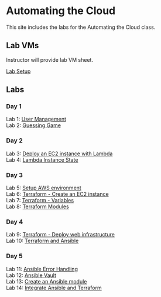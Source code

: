 # Automating the Cloud

This site includes the labs for the Automating the Cloud class.


## Lab VMs  
[//]: # (https://docs.google.com/spreadsheets/d/1psMAAPxgHq9wpZVftao9UT8MIWR1xljq-WB8aOiVBRI/edit?usp=sharing)
Instructor will provide lab VM sheet.

[Lab Setup](labs/setup/)  

## Labs
### Day 1
Lab 1: [User Management](labs/user-scripts)    
Lab 2: [Guessing Game](labs/guessing_game)  

### Day 2   
Lab 3: [Deploy an EC2 instance with Lambda](labs/lambda_ec2)  
Lab 4: [Lambda Instance State](labs/lambda_start_stop)  

### Day 3   
Lab 5: [Setup AWS environment](labs/aws_setup)  
Lab 6: [Terraform - Create an EC2 instance](labs/tf-first-instance)  
Lab 7: [Terraform - Variables](labs/tf-variables-and-output)  
Lab 8: [Terraform Modules](labs/tf-write-module)  

### Day 4   
Lab 9: [Terraform - Deploy web infrastructure](labs/tf-more-variables)  
Lab 10: [Terraform and Ansible](labs/ansible_vms)  

### Day 5   
Lab 11: [Ansible Error Handling](labs/error-handling)  
Lab 12: [Ansible Vault](labs/ansible-vault)  
Lab 13: [Create an Ansible module](labs/gh_module)  
Lab 14: [Integrate Ansible and Terraform](labs/tf_ansible_vms)  
